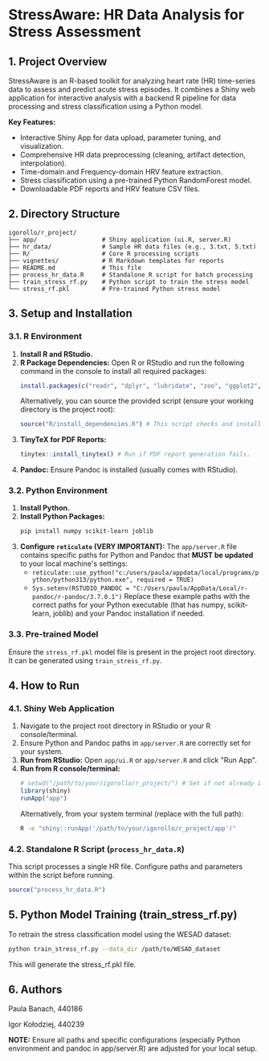 # StressAware: HR Data Analysis for Stress Assessment

## 1. Project Overview

StressAware is an R-based toolkit for analyzing heart rate (HR) time-series data to assess and predict acute stress episodes. It combines a Shiny web application for interactive analysis with a backend R pipeline for data processing and stress classification using a Python model.

**Key Features:**
* Interactive Shiny App for data upload, parameter tuning, and visualization.
* Comprehensive HR data preprocessing (cleaning, artifact detection, interpolation).
* Time-domain and Frequency-domain HRV feature extraction.
* Stress classification using a pre-trained Python RandomForest model.
* Downloadable PDF reports and HRV feature CSV files.

## 2. Directory Structure
```
igorollo/r_project/
├── app/                  # Shiny application (ui.R, server.R)
├── hr_data/              # Sample HR data files (e.g., 3.txt, 5.txt)
├── R/                    # Core R processing scripts
├── vignettes/            # R Markdown templates for reports
├── README.md             # This file
├── process_hr_data.R     # Standalone R script for batch processing
├── train_stress_rf.py    # Python script to train the stress model
└── stress_rf.pkl         # Pre-trained Python stress model
```

## 3. Setup and Installation

### 3.1. R Environment

1.  **Install R and RStudio.**
2.  **R Package Dependencies:**
    Open R or RStudio and run the following command in the console to install all required packages:
    ```R
    install.packages(c("readr", "dplyr", "lubridate", "zoo", "ggplot2", "signal", "matrixStats", "patchwork", "reticulate", "tibble", "shiny", "shinythemes", "rmarkdown", "hrbrthemes", "tinytex"))
    ```
    Alternatively, you can source the provided script (ensure your working directory is the project root):
    ```R
    source("R/install_dependencies.R") # This script checks and installs missing packages.
    ```
3.  **TinyTeX for PDF Reports:**
    ```R
    tinytex::install_tinytex() # Run if PDF report generation fails.
    ```
4.  **Pandoc:** Ensure Pandoc is installed (usually comes with RStudio).

### 3.2. Python Environment

1.  **Install Python.**
2.  **Install Python Packages:**
    ```bash
    pip install numpy scikit-learn joblib
    ```
3.  **Configure `reticulate` (VERY IMPORTANT):**
    The `app/server.R` file contains specific paths for Python and Pandoc that **MUST be updated** to your local machine's settings:
    * `reticulate::use_python("c:/users/paula/appdata/local/programs/python/python313/python.exe", required = TRUE)`
    * `Sys.setenv(RSTUDIO_PANDOC = "C:/Users/paula/AppData/Local/r-pandoc/r-pandoc/3.7.0.1")`
    Replace these example paths with the correct paths for your Python executable (that has numpy, scikit-learn, joblib) and your Pandoc installation if needed.

### 3.3. Pre-trained Model

Ensure the `stress_rf.pkl` model file is present in the project root directory. It can be generated using `train_stress_rf.py`.

## 4. How to Run

### 4.1. Shiny Web Application

1.  Navigate to the project root directory in RStudio or your R console/terminal.
2.  Ensure Python and Pandoc paths in `app/server.R` are correctly set for your system.
3.  **Run from RStudio:** Open `app/ui.R` or `app/server.R` and click "Run App".
4.  **Run from R console/terminal:**
    ```R
    # setwd("/path/to/your/igorollo/r_project/") # Set if not already in project root
    library(shiny)
    runApp("app")
    ```
    Alternatively, from your system terminal (replace with the full path):
    ```bash
    R -e "shiny::runApp('/path/to/your/igorollo/r_project/app')"
    ```

### 4.2. Standalone R Script (`process_hr_data.R`)

This script processes a single HR file. Configure paths and parameters within the script before running.
```R
source("process_hr_data.R")
```

## 5. Python Model Training (train_stress_rf.py)

To retrain the stress classification model using the WESAD dataset:
```bash
python train_stress_rf.py --data_dir /path/to/WESAD_dataset
```

This will generate the stress_rf.pkl file.

## 6. Authors

Paula Banach, 440186

Igor Kołodziej, 440239

**NOTE:** Ensure all paths and specific configurations (especially Python environment and pandoc in app/server.R) are adjusted for your local setup.
